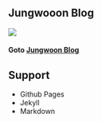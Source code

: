 ## Jungwooon Blog

![](https://cdn-images-1.medium.com/max/1800/1*wxMC3Q1fwfdU-7UdKA47gQ.png)

#### Goto [Jungwoon Blog](https://jungwoon.github.io)

## Support

- Github Pages
- Jekyll
- Markdown